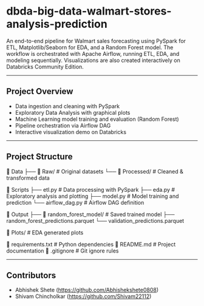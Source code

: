 # dbda-big-data-walmart-stores-analysis-prediction

An end-to-end pipeline for Walmart sales forecasting using PySpark for ETL, Matplotlib/Seaborn for EDA, and a Random Forest model. The workflow is orchestrated with Apache Airflow, running ETL, EDA, and modeling sequentially. Visualizations are also created interactively on Databricks Community Edition.

---

## Project Overview

- Data ingestion and cleaning with PySpark  
- Exploratory Data Analysis with graphical plots  
- Machine Learning model training and evaluation (Random Forest)  
- Pipeline orchestration via Airflow DAG  
- Interactive visualization demo on Databricks  

---

## Project Structure

📂 Data
├── 📁 Raw/ # Original datasets
└── 📁 Processed/ # Cleaned & transformed data

📂 Scripts
├── etl.py # Data processing with PySpark
├── eda.py # Exploratory analysis and plotting
├── model.py # Model training and prediction
└── airflow_dag.py # Airflow DAG definition

📂 Output
├── 📁 random_forest_model/ # Saved trained model
├── random_forest_predictions.parquet
└── validation_predictions.parquet

📂 Plots/ # EDA generated plots

📄 requirements.txt # Python dependencies
📄 README.md # Project documentation
📄 .gitignore # Git ignore rules

---

## Contributors

- Abhishek Shete (https://github.com/Abhishekshete0808)  
- Shivam Chincholkar (https://github.com/Shivam22112)
